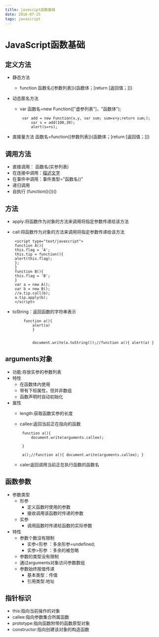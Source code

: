 ```yaml
---
title: javascipt函数基础
date: 2016-07-25
tags: javascript
---
```


# JavaScript函数基础

<!-- more -->   

## 定义方法
 - 静态方法
	 
	 - function 函数名([参数列表]){函数体；[return [返回值；]]}
 - 动态匿名方法
	 - var 函数名=new Function(["虚参列表"]，"函数体");
	
	    	var add = new Function(x,y, var sum; sum=x+y;return sum;);
	        	var s = add(100,39);
	        	alert(s=+s);
 - 直接量方法 函数名=function([参数列表]){函数体；[return [返回值；]]}

## 调用方法
 - 直接调用： 函数名(实参列表)
 - 在连接中调用：<a href="javascript:函数名()">描述文字</a>
 - 在事件中调用：事件类型="函数名()"
 - 递归调用
 - 自执行 (function(){})()

## 方法
 - apply:将函数作为对象的方法来调用将指定参数传递给该方法

 - call:将函数作为对象的方法来调用将指定参数传递给该方法

		<script type="text/javascript">
		function A(){
		this.flag = 'A';
		this.tip = function(){
		alert(this.flag);
		};
		}
		function B(){
		this.flag = 'B';
		}
		var a = new A();
		var b = new B();
		//a.tip.call(b);
		a.tip.apply(b);
		</script>
 - toString：返回函数的字符串表示
		
    		function a(){
        		alert(a)
        		}
        		
    
        		document.write(a.toString());//function a(){ alert(a) }


## arguments对象
 - 功能:存放实参的参数列表
 - 特性
	 - 在函数体内使用
	 - 带有下标属性，但并非数组
	 - 函数声明时自动初始化
 - 属性
	 - length:获取函数实参的长度
      
	 - callee:返回当前正在指向的函数
	
	 		function a(){
				document.write(arguments.callee);

			}
	
			a();//function a(){ document.write(arguments.callee); }

	 - caler返回调用当前正在执行函数的函数名

## 函数参数
 - 参数类型
	 - 形参
		 - 定义函数时使用的参数
		 - 接收调用该函数时传递的参数
	 - 实参
		 - 调用函数时传递给函数的实际参数
 - 特性
	 - 参数个数没有限制
		 - 实参<形参 ：多余形参=undefined;
		 - 实参>形参 ：多余的被忽略
	 - 参数的类型没有限制
	 - 通过arguments对象访问参数数组
	 - 参数始终按值传递
		 - 基本类型：传值
		 - 引用类型:地址
	
## 指针标识
 - this:指向当前操作的对象
 - callee:指向参数集合所属函数
 - prototype:指向函数附带的函数原型对象
 - constructor:指向创建该对象的构造函数





